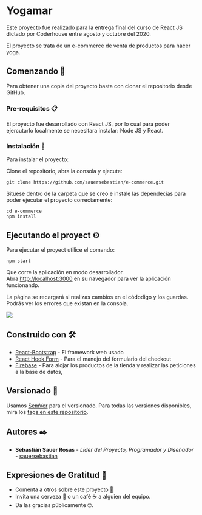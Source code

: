 # Yogamar

Este proyecto fue realizado para la entrega final del curso de React JS dictado por Coderhouse entre agosto y octubre del 2020.

El proyecto se trata de un e-commerce de venta de productos para hacer yoga.

## Comenzando 🚀

Para obtener una copia del proyecto basta con clonar el repositorio desde GitHub.

### Pre-requisitos 📋

El proyecto fue desarrollado con React JS, por lo cual para poder ejercutarlo localmente se necesitara instalar: Node JS y React.

### Instalación 🔧

Para instalar el proyecto:

Clone el repositorio, abra la consola y ejecute:

```
git clone https://github.com/sauersebastian/e-commerce.git
```

Situese dentro de la carpeta que se creo e instale las dependecias para poder ejecutar el proyecto correctamente:

```
cd e-commerce
npm install
```

## Ejecutando el proyect ⚙️

Para ejecutar el proyect utilice el comando:

```
npm start
```

Que corre la aplicación en modo desarrollador.<br />
Abra [http://localhost:3000](http://localhost:3000) en su navegador para ver la aplicación funcionandp.

La página se recargará si realizas cambios en el códodigo y los guardas.<br />
Podrás ver los errores que existan en la consola.


![](https://github.com/sauersebastian/e-commerce/blob/master/src/assets/final.gif)


## Construido con 🛠️

* [React-Bootstrap](https://react-bootstrap.github.io/) - El framework web usado
* [React Hook Form](https://react-hook-form.com/) - Para el manejo del formulario del checkout
* [Firebase](firebase.google.com/) - Para alojar los productos de la tienda y realizar las peticiones a la base de datos,

## Versionado 📌

Usamos [SemVer](http://semver.org/) para el versionado. Para todas las versiones disponibles, mira los [tags en este repositorio](https://github.com/tu/proyecto/tags).

## Autores ✒️

* **Sebastián Sauer Rosas** - *Líder del Proyecto, Programador y Diseñador* - [sauersebastian](https://github.com/sauersebastian)

## Expresiones de Gratitud 🎁

* Comenta a otros sobre este proyecto 📢
* Invita una cerveza 🍺 o un café ☕ a alguien del equipo. 
* Da las gracias públicamente 🤓.


